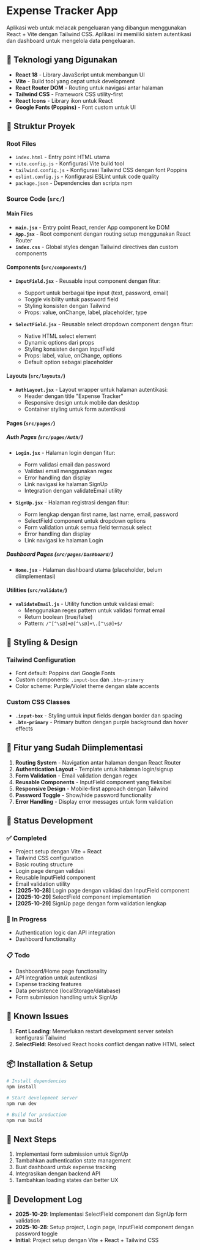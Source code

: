 # Expense Tracker App

Aplikasi web untuk melacak pengeluaran yang dibangun menggunakan React + Vite dengan Tailwind CSS. Aplikasi ini memiliki sistem autentikasi dan dashboard untuk mengelola data pengeluaran.

## 🚀 Teknologi yang Digunakan

- **React 18** - Library JavaScript untuk membangun UI
- **Vite** - Build tool yang cepat untuk development
- **React Router DOM** - Routing untuk navigasi antar halaman
- **Tailwind CSS** - Framework CSS utility-first
- **React Icons** - Library ikon untuk React
- **Google Fonts (Poppins)** - Font custom untuk UI

## 📁 Struktur Proyek

### Root Files
- `index.html` - Entry point HTML utama
- `vite.config.js` - Konfigurasi Vite build tool
- `tailwind.config.js` - Konfigurasi Tailwind CSS dengan font Poppins
- `eslint.config.js` - Konfigurasi ESLint untuk code quality
- `package.json` - Dependencies dan scripts npm

### Source Code (`src/`)

#### Main Files
- **`main.jsx`** - Entry point React, render App component ke DOM
- **`App.jsx`** - Root component dengan routing setup menggunakan React Router
- **`index.css`** - Global styles dengan Tailwind directives dan custom components

#### Components (`src/components/`)
- **`InputField.jsx`** - Reusable input component dengan fitur:
  - Support untuk berbagai tipe input (text, password, email)
  - Toggle visibility untuk password field
  - Styling konsisten dengan Tailwind
  - Props: value, onChange, label, placeholder, type

- **`SelectField.jsx`** - Reusable select dropdown component dengan fitur:
  - Native HTML select element
  - Dynamic options dari props
  - Styling konsisten dengan InputField
  - Props: label, value, onChange, options
  - Default option sebagai placeholder

#### Layouts (`src/layouts/`)
- **`AuthLayout.jsx`** - Layout wrapper untuk halaman autentikasi:
  - Header dengan title "Expense Tracker"
  - Responsive design untuk mobile dan desktop
  - Container styling untuk form autentikasi

#### Pages (`src/pages/`)

##### Auth Pages (`src/pages/Auth/`)
- **`Login.jsx`** - Halaman login dengan fitur:
  - Form validasi email dan password
  - Validasi email menggunakan regex
  - Error handling dan display
  - Link navigasi ke halaman SignUp
  - Integration dengan validateEmail utility

- **`SignUp.jsx`** - Halaman registrasi dengan fitur:
  - Form lengkap dengan first name, last name, email, password
  - SelectField component untuk dropdown options
  - Form validation untuk semua field termasuk select
  - Error handling dan display
  - Link navigasi ke halaman Login

##### Dashboard Pages (`src/pages/Dashboard/`)
- **`Home.jsx`** - Halaman dashboard utama (placeholder, belum diimplementasi)

#### Utilities (`src/validate/`)
- **`validateEmail.js`** - Utility function untuk validasi email:
  - Menggunakan regex pattern untuk validasi format email
  - Return boolean (true/false)
  - Pattern: `/^[^\s@]+@[^\s@]+\.[^\s@]+$/`

## 🎨 Styling & Design

### Tailwind Configuration
- Font default: Poppins dari Google Fonts
- Custom components: `.input-box` dan `.btn-primary`
- Color scheme: Purple/Violet theme dengan slate accents

### Custom CSS Classes
- **`.input-box`** - Styling untuk input fields dengan border dan spacing
- **`.btn-primary`** - Primary button dengan purple background dan hover effects

## 🔧 Fitur yang Sudah Diimplementasi

1. **Routing System** - Navigation antar halaman dengan React Router
2. **Authentication Layout** - Template untuk halaman login/signup
3. **Form Validation** - Email validation dengan regex
4. **Reusable Components** - InputField component yang fleksibel
5. **Responsive Design** - Mobile-first approach dengan Tailwind
6. **Password Toggle** - Show/hide password functionality
7. **Error Handling** - Display error messages untuk form validation

## 🚧 Status Development

### ✅ Completed
- Project setup dengan Vite + React
- Tailwind CSS configuration
- Basic routing structure
- Login page dengan validasi
- Reusable InputField component
- Email validation utility
- **[2025-10-28]** Login page dengan validasi dan InputField component
- **[2025-10-29]** SelectField component implementation
- **[2025-10-29]** SignUp page dengan form validation lengkap

### 🔄 In Progress
- Authentication logic dan API integration
- Dashboard functionality

### 📋 Todo
- Dashboard/Home page functionality
- API integration untuk autentikasi
- Expense tracking features
- Data persistence (localStorage/database)
- Form submission handling untuk SignUp

## 🐛 Known Issues

1. **Font Loading**: Memerlukan restart development server setelah konfigurasi Tailwind
2. **SelectField**: Resolved React hooks conflict dengan native HTML select

## 📦 Installation & Setup

```bash
# Install dependencies
npm install

# Start development server
npm run dev

# Build for production
npm run build
```

## 🎯 Next Steps

1. Implementasi form submission untuk SignUp
2. Tambahkan authentication state management
3. Buat dashboard untuk expense tracking
4. Integrasikan dengan backend API
5. Tambahkan loading states dan better UX

## 📅 Development Log

- **2025-10-29**: Implementasi SelectField component dan SignUp form validation
- **2025-10-28**: Setup project, Login page, InputField component dengan password toggle
- **Initial**: Project setup dengan Vite + React + Tailwind CSS

